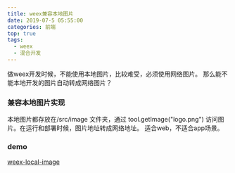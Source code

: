 ```yaml
---
title: weex兼容本地图片
date: 2019-07-5 05:55:00
categories: 前端
top: true
tags:
  - weex
  - 混合开发
---
```


做weex开发时候，不能使用本地图片，比较难受，必须使用网络图片。
那么能不能本地开发的图片自动转成网络图片？

### 兼容本地图片实现
本地图片都存放在/src/image 文件夹，通过 tool.getImage("logo.png") 访问图片。在运行和部署时候，图片地址转成网络地址。
适合web，不适合app场景。

### demo
[weex-local-image](https://github.com/aocoding/weex-local-image)
